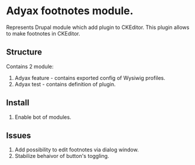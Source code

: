 # Adyax footnotes module.
Represents Drupal module which add plugin to CKEditor. This plugin allows to make footnotes in CKEditor.

## Structure
Contains 2 module:
1) Adyax feature - contains exported config of Wysiwig profiles.
2) Adyax test - contains definition of plugin.

## Install
1) Enable bot of modules.

## Issues
1) Add possibility to edit footnotes via dialog window.
2) Stabilize behaivor of button's toggling.
